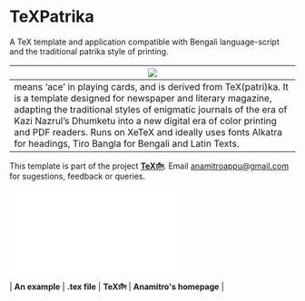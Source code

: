 # TeXPatrika
A TeX template and application compatible with Bengali language-script and the traditional patrika style of printing.

| ![](tekka1.png) |
| --- |
| means ‘ace’ in playing cards, and is derived from TeX(patri)ka. It is a template designed for newspaper and literary magazine, adapting the traditional styles of enigmatic journals of the era of Kazi Nazrul’s Dhumketu into a new digital era of color printing and PDF readers. Runs on XeTeX and ideally uses fonts Alkatra for headings, Tiro Bangla for Bengali and Latin Texts. |

This template is part of the project [**TeXচাঁদ**](https://anamitro.github.io/TeXchand). Email anamitroappu@gmail.com for sugestions, feedback or queries.

![](texchand.pdf)

| **An example** | **.tex file** | **TeXচাঁদ** | **Anamitro's homepage** |
